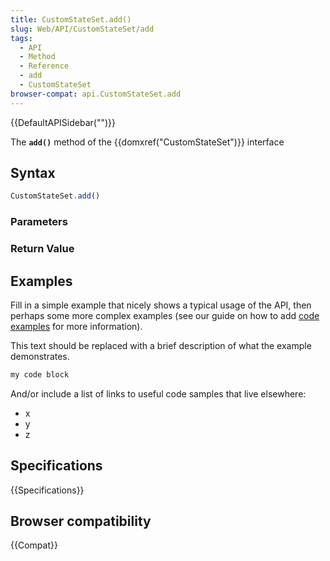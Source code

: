 ```yaml
---
title: CustomStateSet.add()
slug: Web/API/CustomStateSet/add
tags:
  - API
  - Method
  - Reference
  - add
  - CustomStateSet
browser-compat: api.CustomStateSet.add
---
```

{{DefaultAPISidebar("")}}

The **`add()`** method of the {{domxref("CustomStateSet")}} interface 

## Syntax

```js
CustomStateSet.add()
```

### Parameters



### Return Value



## Examples

Fill in a simple example that nicely shows a typical usage of the API, then perhaps some more complex examples (see our guide on how to add [code examples](/en-US/docs/MDN/Contribute/Structures/Code_examples) for more information).

This text should be replaced with a brief description of what the example demonstrates.

```js
my code block
```

And/or include a list of links to useful code samples that live elsewhere:

*   x
*   y
*   z

## Specifications

{{Specifications}}

## Browser compatibility

{{Compat}}


